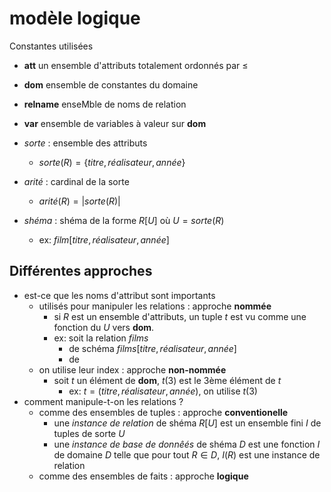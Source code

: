 # modèle logique

Constantes utilisées
 - **att** un ensemble d'attributs totalement ordonnés par $\leq$
 - **dom** ensemble de constantes du domaine
 - **relname** enseMble de noms de relation
 - **var** ensemble de variables à valeur sur **dom**


- _sorte_ : ensemble des attributs
    - $sorte(R) = \{titre, réalisateur, année\}$
- _arité_ : cardinal de la sorte
    - $arité(R) = |sorte(R)|$
- _shéma_ : shéma de la forme $R[U]$ où $U=sorte(R)$
    - ex: $film[titre, réalisateur, année]$


## Différentes approches

 - est-ce que les noms d'attribut sont importants
     - utilisés pour manipuler les relations : approche **nommée**
         - si $R$ est un ensemble d'attributs, un tuple $t$ est vu comme une fonction du $U$ vers **dom**.
         - ex: soit la relation $films$
             - de schéma $films[titre, réalisateur, année]$
             - de 
     - on utilise leur index : approche **non-nommée**
         - soit $t$ un élément de **dom**, $t(3)$ est le 3ème élément de $t$
             - ex: $t=(titre, réalisateur, année)$, on utilise $t(3)$
 - comment manipule-t-on les relations ?
     - comme des ensembles de tuples : approche **conventionelle**
         - une _instance de relation_ de shéma $R[U]$ est un ensemble fini $I$ de tuples de sorte $U$
         - une _instance de base de donnêés_ de shéma $D$ est une fonction $I$ de domaine $D$ telle que pour tout $R\in  D$, $I(R)$ est une instance de relation
     - comme des ensembles de faits : approche **logique**
